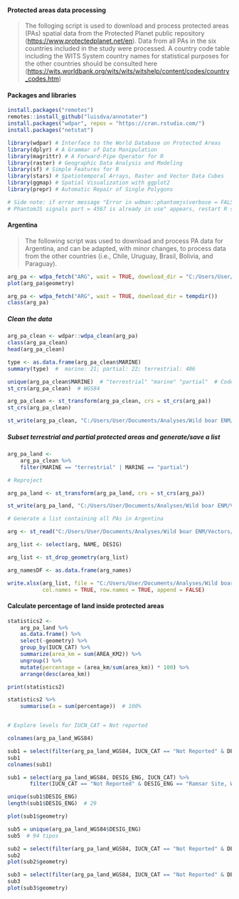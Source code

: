 #### Protected areas data processing
> The folloging script is used to download and process protected areas (PAs) spatial data from the Protected Planet public repository (https://www.protectedplanet.net/en). 
Data from all PAs in the six countries included in the study were processed.
A country code table including the WITS System country names for statistical purposes for the other countries should be consulted here (https://wits.worldbank.org/wits/wits/witshelp/content/codes/country_codes.htm)

#### Packages and libraries 

```r
install.packages("remotes")
remotes::install_github("luisdva/annotater")
install.packages("wdpar", repos = "https://cran.rstudio.com/")
install.packages("netstat")

library(wdpar) # Interface to the World Database on Protected Areas 
library(dplyr) # A Grammar of Data Manipulation 
library(magrittr) # A Forward-Pipe Operator for R
library(raster) # Geographic Data Analysis and Modeling
library(sf) # Simple Features for R
library(stars) # Spatiotemporal Arrays, Raster and Vector Data Cubes
library(ggmap) # Spatial Visualization with ggplot2 
library(prepr) # Automatic Repair of Single Polygons

# Side note: if error message "Error in wdman::phantomjs(verbose = FALSE) : 
# PhantomJS signals port = 4567 is already in use" appears, restart R session to free port
```

#### Argentina
> The following script was used to download and process PA data for Argentina, and can be adapted, with minor changes, to process data from the other countries (i.e., Chile, Uruguay, Brasil, Bolivia, and Paraguay). 

```r
arg_pa <- wdpa_fetch("ARG", wait = TRUE, download_dir = "C:/Users/User/Documents/Analyses/Wild boar ENM/Vectors/AP_Arg")
plot(arg_pa$geometry)

arg_pa <- wdpa_fetch("ARG", wait = TRUE, download_dir = tempdir())
class(arg_pa)
```

##### Clean the data

```r
arg_pa_clean <- wdpar::wdpa_clean(arg_pa)
class(arg_pa_clean)
head(arg_pa_clean)

type <- as.data.frame(arg_pa_clean$MARINE)
summary(type)  #  marine: 21; partial: 22; terrestrial: 406

unique(arg_pa_clean$MARINE)  # "terrestrial" "marine" "partial"  # Codes 0, 1 and 2 in shapefile
st_crs(arg_pa_clean)  # WGS84

arg_pa_clean <- st_transform(arg_pa_clean, crs = st_crs(arg_pa))
st_crs(arg_pa_clean)

st_write(arg_pa_clean, "C:/Users/User/Documents/Analyses/Wild boar ENM/Vectors/AP_Arg/Arg_PA_clean.shp")
```

##### Subset terrestrial and partial protected areas and generate/save a list

```r
arg_pa_land <-
    arg_pa_clean %>%
    filter(MARINE == "terrestrial" | MARINE == "partial")

# Reproject

arg_pa_land <- st_transform(arg_pa_land, crs = st_crs(arg_pa))

st_write(arg_pa_land, "C:/Users/User/Documents/Analyses/Wild boar ENM/Vectors/AP_Arg/Arg_PA_final.shp")

# Generate a list containing all PAs in Argentina

arg <- st_read("C:/Users/User/Documents/Analyses/Wild boar ENM/Vectors/AP_Arg/Arg_PA_final.shp")

arg_list <- select(arg, NAME, DESIG)

arg_list <- st_drop_geometry(arg_list)

arg_namesDF <- as.data.frame(arg_names)

write.xlsx(arg_list, file = "C:/Users/User/Documents/Analyses/Wild boar ENM/Vectors/AP_Arg/Arg_PA_list.xls", sheetName = "Sheet1", 
           col.names = TRUE, row.names = TRUE, append = FALSE)
```

#### Calculate percentage of land inside protected areas

```r
statistics2 <-
    arg_pa_land %>%
    as.data.frame() %>%
    select(-geometry) %>%
    group_by(IUCN_CAT) %>%
    summarize(area_km = sum(AREA_KM2)) %>%
    ungroup() %>%
    mutate(percentage = (area_km/sum(area_km)) * 100) %>%
    arrange(desc(area_km))

print(statistics2)

statistics2 %>% 
    summarise(a = sum(percentage))  # 100%


# Explore levels for IUCN_CAT = Not reported

colnames(arg_pa_land_WGS84)

sub1 = select(filter(arg_pa_land_WGS84, IUCN_CAT == "Not Reported" & DESIG_ENG == "Ramsar Site, Wetland of International Importance"))
sub1 
colnames(sub1)

sub1 = select(arg_pa_land_WGS84, DESIG_ENG, IUCN_CAT) %>%
       filter(IUCN_CAT == "Not Reported" & DESIG_ENG == "Ramsar Site, Wetland of International Importance")

unique(sub1$DESIG_ENG) 
length(sub1$DESIG_ENG)  # 29

plot(sub1$geometry)

sub5 = unique(arg_pa_land_WGS84$DESIG_ENG)             
sub5  # 94 tipos 

sub2 = select(filter(arg_pa_land_WGS84, IUCN_CAT == "Not Reported" & DESIG_ENG == "Provincial Reserve"))
sub2 
plot(sub2$geometry)

sub3 = select(filter(arg_pa_land_WGS84, IUCN_CAT == "Not Reported" & DESIG_ENG == "Provincial Park"))
sub3 
plot(sub3$geometry)
```



